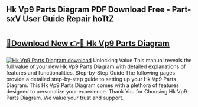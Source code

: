 ## Hk Vp9 Parts Diagram PDF Download Free - Part-sxV User Guide Repair hoTtZ

# <h2><a href="http://dfjgust.blite.top/?on=Hk+Vp9+Parts+Diagram">🔗Download New 👉🔴 Hk Vp9 Parts Diagram</a></h2>

[![Hk Vp9 Parts Diagram download](https://i.imgur.com/lujVjoI.png)](http://dfjgust.blite.top/?on=Hk+Vp9+Parts+Diagram)
Unlocking Value This manual reveals the full value of your new Hk Vp9 Parts Diagram with detailed explanations of features and functionalities. Step-by-Step Guide The following pages provide a detailed step-by-step guide to setting up your Hk Vp9 Parts Diagram. This Hk Vp9 Parts Diagram comes with a plethora of features designed to personalize your experience. Thank You for Choosing Hk Vp9 Parts Diagram. We value your trust and support.
